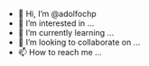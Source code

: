 - 👋 Hi, I’m @adolfochp
- 👀 I’m interested in ...
- 🌱 I’m currently learning ...
- 💞️ I’m looking to collaborate on ...
- 📫 How to reach me ...

<!---
adolfochp/adolfochp is a ✨ special ✨ repository because its `README.md` (this file) appears on your GitHub profile.
You can click the Preview link to take a look at your changes.
--->
